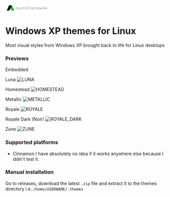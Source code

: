 [![built-with-azurra-framework](https://github.com/B00merang-Project/B00merang-Project.github.io/blob/master/resources/badges/azurra/badge_smaller.png)](https://github.com/B00merang-Project/Azurra_framework)

# Windows XP themes for Linux
Most visual styles from Windows XP brought back to life for Linux desktops

### Previews
Embedded


Luna
![LUNA](https://github.com/user-attachments/assets/8f3f9557-8e88-49f7-8e06-7f81186d79cc)


Homestead
![HOMESTEAD](https://github.com/user-attachments/assets/077c7c80-9362-4d98-aac8-4a874cf02da1)


Metallic
![METALLIC](https://github.com/user-attachments/assets/c69a1e10-a4fe-4173-a7f1-01df917ab387)


Royale
![ROYALE](https://github.com/user-attachments/assets/d5a99155-4a4d-488f-ad04-d65497cd856d)


Royale Dark (Noir)
![ROYALE_DARK](https://github.com/user-attachments/assets/a401a245-aeea-44ac-9f9f-a386571bb233)


Zune
![ZUNE](https://github.com/user-attachments/assets/7f9fc65b-e9e6-49a4-b518-0d8d071ad44b)


### Supported platforms
- Cinnamon
I have absolutely no idea if it works anywhere else because I didn't test it.

### Manual installation
Go to releases, download the latest `.zip` file and extract it to the themes directory i.e. `/home/USERNAME/.themes`
